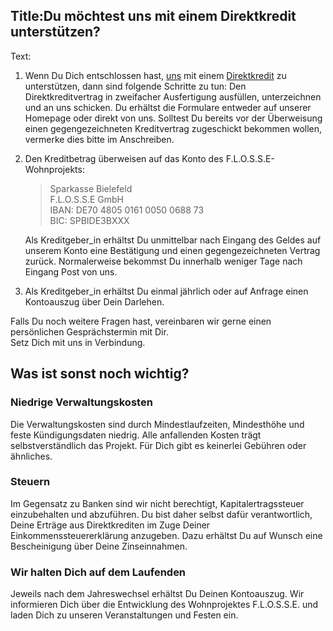 Title:Du möchtest uns mit einem Direktkredit unterstützen?
----
Text:
1. Wenn Du Dich entschlossen hast, [uns](wer-wir-sind/die-gruppe) mit einem [Direktkredit](unterstuetzen/was-sind-direktkredite) zu unterstützen, dann sind folgende Schritte zu tun: Den Direktkreditvertrag in zweifacher Ausfertigung ausfüllen, unterzeichnen und an uns schicken. Du erhältst die Formulare entweder auf unserer Homepage oder direkt von uns. Solltest Du bereits vor der Überweisung einen gegengezeichneten Kreditvertrag zugeschickt bekommen wollen, vermerke dies bitte im Anschreiben.
2. Den Kreditbetrag überweisen auf das Konto des F.L.O.S.S.E-Wohnprojekts:

   > Sparkasse Bielefeld  
   > F.L.O.S.S.E GmbH  
   > IBAN: DE70 4805 0161 0050 0688 73  
   > BIC: SPBIDE3BXXX  

   Als Kreditgeber_in erhältst Du unmittelbar nach Eingang des Geldes auf unserem Konto eine Bestätigung und einen gegengezeichneten Vertrag zurück. Normalerweise bekommst Du innerhalb weniger Tage nach Eingang Post von uns.

3. Als Kreditgeber_in  erhältst Du einmal jährlich oder auf Anfrage einen Kontoauszug über Dein Darlehen. 

Falls Du noch weitere Fragen hast, vereinbaren wir gerne einen persönlichen Gesprächstermin mit Dir.  
Setz Dich mit uns in Verbindung.

## Was ist sonst noch wichtig?

### Niedrige Verwaltungskosten

Die Verwaltungskosten sind durch Mindestlaufzeiten, Mindesthöhe und feste Kündigungsdaten niedrig. Alle anfallenden Kosten trägt selbstverständlich das Projekt. Für Dich gibt es keinerlei Gebühren oder ähnliches.

### Steuern

Im Gegensatz zu Banken sind wir nicht berechtigt, Kapitalertragssteuer einzubehalten und abzuführen. 
Du bist  daher selbst dafür verantwortlich, Deine Erträge aus Direktkrediten im Zuge Deiner Einkommenssteuererklärung anzugeben. Dazu erhältst Du auf Wunsch eine Bescheinigung über Deine Zinseinnahmen.

### Wir halten Dich auf dem Laufenden

Jeweils nach dem Jahreswechsel erhältst Du Deinen Kontoauszug. 
Wir informieren Dich über die Entwicklung des Wohnprojektes F.L.O.S.S.E. und laden Dich zu unseren Veranstaltungen und Festen ein.
